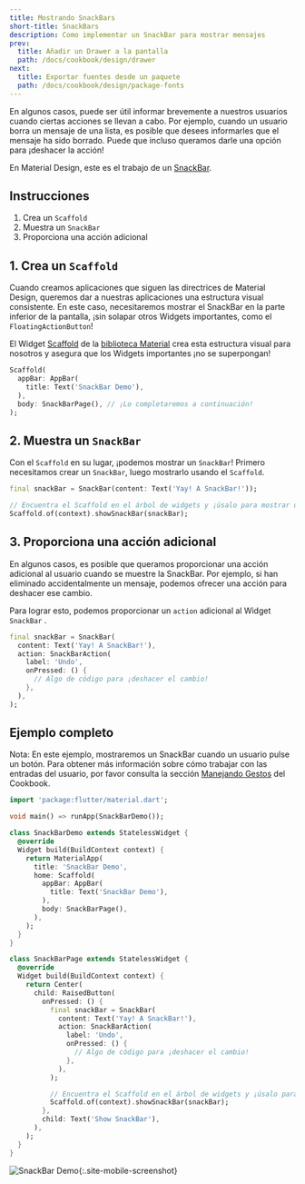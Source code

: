 ```yaml
---
title: Mostrando SnackBars
short-title: SnackBars
description: Como implementar un SnackBar para mostrar mensajes
prev:
  title: Añadir un Drawer a la pantalla
  path: /docs/cookbook/design/drawer
next:
  title: Exportar fuentes desde un paquete
  path: /docs/cookbook/design/package-fonts
---
```


En algunos casos, puede ser útil informar brevemente a nuestros usuarios cuando ciertas acciones
se llevan a cabo. Por ejemplo, cuando un usuario borra un mensaje de una lista, es posible que 
desees informarles que el mensaje ha sido borrado. Puede que incluso queramos darle 
una opción para ¡deshacer la acción! 

En Material Design, este es el trabajo de un 
[SnackBar]({{site.api}}/flutter/material/SnackBar-class.html).

## Instrucciones

  1. Crea un `Scaffold`
  2. Muestra un `SnackBar`
  3. Proporciona una acción adicional
  
## 1. Crea un `Scaffold`

Cuando creamos aplicaciones que siguen las directrices de Material Design, 
queremos dar a nuestras aplicaciones una estructura visual consistente. En este 
caso, necesitaremos mostrar el SnackBar en la parte inferior de la pantalla, 
¡sin solapar otros Widgets importantes, como el `FloatingActionButton`!

El Widget 
[Scaffold]({{site.api}}/flutter/material/Scaffold-class.html)
de la [biblioteca Material]({{site.api}}/flutter/material/material-library.html) crea esta 
estructura visual para nosotros y asegura que los Widgets importantes 
¡no se superpongan!

<!-- skip -->
```dart
Scaffold(
  appBar: AppBar(
    title: Text('SnackBar Demo'),
  ),
  body: SnackBarPage(), // ¡Lo completaremos a continuación!
);
```

## 2. Muestra un `SnackBar`

Con el `Scaffold` en su lugar, ¡podemos mostrar un `SnackBar`! Primero 
necesitamos crear un `SnackBar`, luego mostrarlo usando el `Scaffold`.

<!-- skip -->
```dart
final snackBar = SnackBar(content: Text('Yay! A SnackBar!'));

// Encuentra el Scaffold en el árbol de widgets y ¡úsalo para mostrar un SnackBar!
Scaffold.of(context).showSnackBar(snackBar);
```

## 3. Proporciona una acción adicional

En algunos casos, es posible que queramos proporcionar una acción adicional al 
usuario cuando se muestre la SnackBar. Por ejemplo, si han eliminado 
accidentalmente un mensaje, podemos ofrecer una acción para deshacer ese cambio.

Para lograr esto, podemos proporcionar un `action` adicional al Widget `SnackBar` .

```dart
final snackBar = SnackBar(
  content: Text('Yay! A SnackBar!'),
  action: SnackBarAction(
    label: 'Undo',
    onPressed: () {
      // Algo de código para ¡deshacer el cambio!
    },
  ),
);
``` 

## Ejemplo completo 

Nota: En este ejemplo, mostraremos un SnackBar cuando un usuario pulse un botón.
Para obtener más información sobre cómo trabajar con las entradas del usuario, por favor consulta la sección 
[Manejando Gestos](/cookbook#manejando-gestos) del Cookbook.

```dart
import 'package:flutter/material.dart';

void main() => runApp(SnackBarDemo());

class SnackBarDemo extends StatelessWidget {
  @override
  Widget build(BuildContext context) {
    return MaterialApp(
      title: 'SnackBar Demo',
      home: Scaffold(
        appBar: AppBar(
          title: Text('SnackBar Demo'),
        ),
        body: SnackBarPage(),
      ),
    );
  }
}

class SnackBarPage extends StatelessWidget {
  @override
  Widget build(BuildContext context) {
    return Center(
      child: RaisedButton(
        onPressed: () {
          final snackBar = SnackBar(
            content: Text('Yay! A SnackBar!'),
            action: SnackBarAction(
              label: 'Undo',
              onPressed: () {
                // Algo de código para ¡deshacer el cambio!
              },
            ),
          );

          // Encuentra el Scaffold en el árbol de widgets y ¡úsalo para mostrar un SnackBar!
          Scaffold.of(context).showSnackBar(snackBar);
        },
        child: Text('Show SnackBar'),
      ),
    );
  }
}
```

![SnackBar Demo](/images/cookbook/snackbar.gif){:.site-mobile-screenshot}
